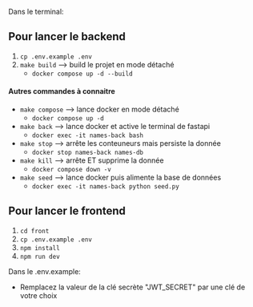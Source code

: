 
Dans le terminal:

## Pour lancer le backend
1. `cp .env.example .env`  
2.  `make build` --> build le projet en mode détaché
    - `docker compose up -d --build`

#### Autres commandes à connaitre
- `make compose` --> lance docker en mode détaché
    - `docker compose up -d`
- `make back` --> lance docker et active le terminal de fastapi
    - `docker exec -it names-back bash`
- `make stop` --> arrête les conteuneurs mais persiste la donnée
    - `docker stop names-back names-db`
- `make kill` --> arrête ET supprime la donnée
    - `docker compose down -v`
- `make seed` --> lance docker puis alimente la base de données
    - `docker exec -it names-back python seed.py`
    
## Pour lancer le frontend
1. `cd front`
2. `cp .env.example .env` 
3. `npm install`
4. `npm run dev`

Dans le .env.example:
- Remplacez la valeur de la clé secrète "JWT_SECRET" par une clé de votre choix